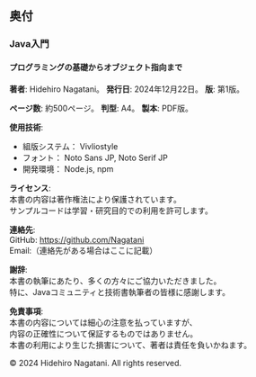 <div class="colophon-page">



## 奥付

### Java入門
#### プログラミングの基礎からオブジェクト指向まで

<div class="colophon-info">

**著者**: Hidehiro Nagatani。
**発行日**: 2024年12月22日。
**版**: 第1版。  

**ページ数**: 約500ページ。
**判型**: A4。
**製本**: PDF版。  

**使用技術**:  
- 組版システム： Vivliostyle  
- フォント： Noto Sans JP, Noto Serif JP  
- 開発環境： Node.js, npm  

**ライセンス**:  
本書の内容は著作権法により保護されています。  
サンプルコードは学習・研究目的での利用を許可します。

**連絡先**:  
GitHub: https://github.com/Nagatani  
Email:（連絡先がある場合はここに記載）

**謝辞**:  
本書の執筆にあたり、多くの方々にご協力いただきました。  
特に、Javaコミュニティと技術書執筆者の皆様に感謝します。

**免責事項**:  
本書の内容については細心の注意を払っていますが、  
内容の正確性について保証するものではありません。  
本書の利用により生じた損害について、著者は責任を負いかねます。

</div>



<div class="colophon-footer">
© 2024 Hidehiro Nagatani. All rights reserved.
</div>

</div>